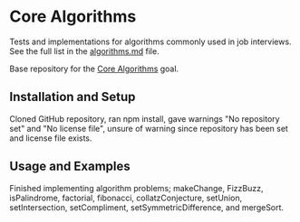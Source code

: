 # Core Algorithms

Tests and implementations for algorithms commonly used in job interviews. See the full list in the [algorithms.md](algorithms.md) file.

Base repository for the [Core Algorithms](https://github.com/GuildCrafts/web-development-js/issues/123) goal.

## Installation and Setup

Cloned GitHub repository, ran npm install, gave warnings "No repository set" and "No license file", unsure of warning since repository has been set and license file exists.

## Usage and Examples

Finished implementing algorithm problems; makeChange, FizzBuzz, isPalindrome, factorial, fibonacci, collatzConjecture, setUnion, setIntersection, setCompliment, setSymmetricDifference, and mergeSort. 
